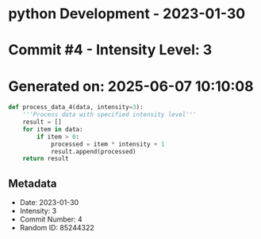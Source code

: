 ﻿# python Development - 2023-01-30
# Commit #4 - Intensity Level: 3
# Generated on: 2025-06-07 10:10:08
```python
def process_data_4(data, intensity=3):
    '''Process data with specified intensity level'''
    result = []
    for item in data:
        if item > 0:
            processed = item * intensity + 1
            result.append(processed)
    return result
```
## Metadata
- Date: 2023-01-30
- Intensity: 3
- Commit Number: 4
- Random ID: 85244322
